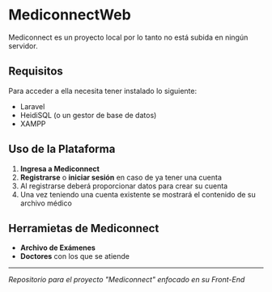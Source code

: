 # MediconnectWeb

Mediconnect es un proyecto local por lo tanto no está subida en ningún servidor.

## Requisitos

Para acceder a ella necesita tener instalado lo siguiente:

- Laravel
- HeidiSQL (o un gestor de base de datos)
- XAMPP

## Uso de la Plataforma

1. **Ingresa a Mediconnect**
2. **Registrarse** o **iniciar sesión** en caso de ya tener una cuenta
3. Al registrarse deberá proporcionar datos para crear su cuenta
4. Una vez teniendo una cuenta existente se mostrará el contenido de su archivo médico

## Herramietas de Mediconnect

- **Archivo de Exámenes**
- **Doctores** con los que se atiende

---

*Repositorio para el proyecto "Mediconnect" enfocado en su Front-End*